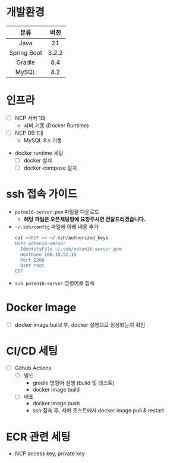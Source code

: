 # 개발환경
| 분류 |  버전   |
|:---:|:-----:|
| Java |  21   |
| Spring Boot | 3.2.2 |
| Gradle |  8.4  |
| MySQL |  8.2  |

# 인프라
- [ ] NCP 서버 1대
  - 서버 기동 (Docker Runtime)
- [ ] NCP DB 1대
  - MySQL 8.x 기동
- docker runtime 세팅
  - [ ] docker 설치
  - [ ] docker-compose 설치
  
# ssh 접속 가이드
- `poten16-server.pem` 파일을 다운로드
  - **해당 파일은 오픈채팅방에 요청주시면 전달드리겠습니다.**
- `~/.ssh/config` 파일에 아래 내용 추가
  ```bash
  cat <<EOF >> ~/.ssh/authorized_keys
  Host poten16-server
    IdentityFile ~/.ssh/poten16-server.pem
    HostName 106.10.51.10
    Port 2200
    User root
  EOF
  ```
- `ssh poten16-server` 명령어로 접속

# Docker Image
- [ ] docker image build 후, docker 실행으로 정상되는지 확인

# CI/CD 세팅
- [ ] Github Actions
  - [ ] 빌드
    - gradle 명령어 실행 (build 및 테스트)
    - docker image build
  - [ ] 배포
    - docker image push
    - ssh 접속 후, 서버 호스트에서 docker image pull & restart

# ECR 관련 세팅
- NCP access key, private key
```bash

```

